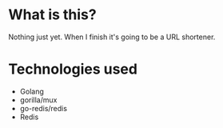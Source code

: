# What is this?
Nothing just yet. When I finish it's going to be a URL shortener.
# Technologies used
* Golang
* gorilla/mux
* go-redis/redis
* Redis